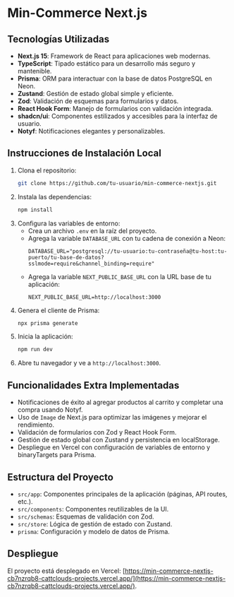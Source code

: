 # Min-Commerce Next.js

## Tecnologías Utilizadas

- **Next.js 15**: Framework de React para aplicaciones web modernas.
- **TypeScript**: Tipado estático para un desarrollo más seguro y mantenible.
- **Prisma**: ORM para interactuar con la base de datos PostgreSQL en Neon.
- **Zustand**: Gestión de estado global simple y eficiente.
- **Zod**: Validación de esquemas para formularios y datos.
- **React Hook Form**: Manejo de formularios con validación integrada.
- **shadcn/ui**: Componentes estilizados y accesibles para la interfaz de usuario.
- **Notyf**: Notificaciones elegantes y personalizables.



## Instrucciones de Instalación Local

1. Clona el repositorio:
   ```bash
   git clone https://github.com/tu-usuario/min-commerce-nextjs.git
   ```
2. Instala las dependencias:
   ```bash
   npm install
   ```
3. Configura las variables de entorno:
   - Crea un archivo `.env` en la raíz del proyecto.
   - Agrega la variable `DATABASE_URL` con tu cadena de conexión a Neon:
     ```plaintext
     DATABASE_URL="postgresql://tu-usuario:tu-contraseña@tu-host:tu-puerto/tu-base-de-datos?sslmode=require&channel_binding=require"
     ```
   - Agrega la variable `NEXT_PUBLIC_BASE_URL` con la URL base de tu aplicación:
     ```plaintext
     NEXT_PUBLIC_BASE_URL=http://localhost:3000
     ```
4. Genera el cliente de Prisma:
   ```bash
   npx prisma generate
   ```
5. Inicia la aplicación:
   ```bash
   npm run dev
   ```
6. Abre tu navegador y ve a `http://localhost:3000`.

## Funcionalidades Extra Implementadas

- Notificaciones de éxito al agregar productos al carrito y completar una compra usando Notyf.
- Uso de `Image` de Next.js para optimizar las imágenes y mejorar el rendimiento.
- Validación de formularios con Zod y React Hook Form.
- Gestión de estado global con Zustand y persistencia en localStorage.
- Despliegue en Vercel con configuración de variables de entorno y binaryTargets para Prisma.

## Estructura del Proyecto

- `src/app`: Componentes principales de la aplicación (páginas, API routes, etc.).
- `src/components`: Componentes reutilizables de la UI.
- `src/schemas`: Esquemas de validación con Zod.
- `src/store`: Lógica de gestión de estado con Zustand.
- `prisma`: Configuración y modelo de datos de Prisma.

## Despliegue

El proyecto está desplegado en Vercel: [https://min-commerce-nextjs-cb7nzrqb8-cattclouds-projects.vercel.app/](https://min-commerce-nextjs-cb7nzrqb8-cattclouds-projects.vercel.app/).

